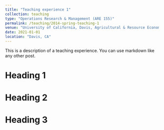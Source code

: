 ```yaml
---
title: "Teaching experience 1"
collection: teaching
type: "Operations Research & Management (ARE 155)"
permalink: /teaching/2014-spring-teaching-1
venue: "University of California, Davis, Agricultural & Resource Economics"
date: 2021-01-01
location: "Davis, CA"
---
```


This is a description of a teaching experience. You can use markdown like any other post.

Heading 1
======

Heading 2
======

Heading 3
======